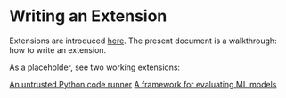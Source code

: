 # Writing an Extension

Extensions are introduced [here](../process/extensions.md).
The present document is a walkthrough: how to write an extension.

As a placeholder, see two working extensions:

[An untrusted Python code runner](https://github.com/hosted-fornet/kinode-python)
[A framework for evaluating ML models](https://github.com/hosted-fornet/kinode-ml)
